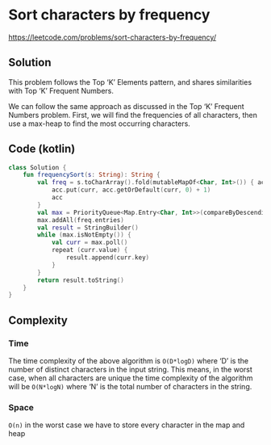 # Sort characters by frequency
https://leetcode.com/problems/sort-characters-by-frequency/
## Solution
This problem follows the Top ‘K’ Elements pattern, and shares similarities with Top ‘K’ Frequent Numbers.

We can follow the same approach as discussed in the Top ‘K’ Frequent Numbers problem. First, we will find the frequencies of all characters, then use a max-heap to find the most occurring characters.
## Code (kotlin)
```kotlin
class Solution {
    fun frequencySort(s: String): String {
        val freq = s.toCharArray().fold(mutableMapOf<Char, Int>()) { acc, curr ->
            acc.put(curr, acc.getOrDefault(curr, 0) + 1)
            acc
        }
        val max = PriorityQueue<Map.Entry<Char, Int>>(compareByDescending { it.value })
        max.addAll(freq.entries)
        val result = StringBuilder()
        while (max.isNotEmpty()) {
            val curr = max.poll()
            repeat (curr.value) {
                result.append(curr.key)
            }
        }
        return result.toString()
    }
}
```
## Complexity
### Time
The time complexity of the above algorithm is `O(D*logD)` where ‘D’ is the number of distinct characters in the input string. This means, in the worst case, when all characters are unique the time complexity of the algorithm will be `O(N*logN)` where ‘N’ is the total number of characters in the string.
### Space
`O(n)` in the worst case we have to store every character in the map and heap
